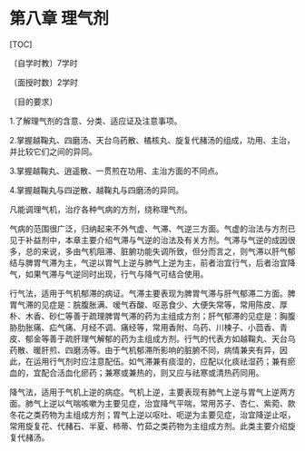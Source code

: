 # 第八章  理气剂

[TOC]

〔自学时教〕7学时

〔面授时数〕2学时

〔目的要求〕

1.了解理气剂的含意、分类、适应证及注意事项。

2.掌握越鞠丸、四磨汤、天台乌药散、橘核丸、旋复代赭汤的组成，功用、主治，并比较它们之间的异同。

3.掌握越鞠丸、逍遥散、一贯煎在功用、主治方面的不同点。

4.掌握越鞠丸与四逆散、越鞠丸与四磨汤的异同。

凡能调理气机，治疗各种气病的方剂，绕称理气剂。

气病的范围很广泛，归纳起来不外气虚、气滞、气逆三方面。气虚的治法与方剂已见于补益剂中，本章主要介绍气滞与气逆的治法及有关方剂。气滞与气逆的成因很多，总的来说，多由气机阻滞、脏腑功能失调所致，但分而言之，则气滞以肝气郁结与脾胃气滞为主，气逆以胃气上逆与肺气上逆为主，前者治宜行气，后者治宜降气，如果气滞与气逆同时出现，行气与降气可结合使用。

行气法，适用于气机郁滞的病证。气滞主要表现为脾胃气滞与肝气郁滞二方面。脾胃气滞的见症是：脘腹胀满、嗳气吞酸、呕恶食少、大便失常等，常用陈皮、厚朴、木香、砂仁等善于疏理脾胃气滞的药为主组成方剂；肝气郁滞的见症是：胸腹胁肋胀痛、疝气痛、月经不调、痛经等，常用香附、乌药、川楝子、小茴香、青皮、郁金等善于疏肝理气解郁的药为主组成方剂。行气的代表方如越鞠丸、天台乌药散、暖肝煎、四磨汤等。由于气机郁滞所影响的脏腑不同，病情兼夹有异，因此，在运用行气剂时应注意配伍。如气滞兼有痰湿的，应配以化痰祛湿药；兼有瘀血的，宜配合活血化瘀药；兼寒或兼热的，则又应与祛寒或清热药同用。

降气法，适用于气机上逆的病症。气机上逆，主要表现有肺气上逆与胃气上逆两方面。肺气上逆以气喘咳嗽为主要见症，治宜降气平喘，常用苏子、杏仁、紫菀、款冬花之类药物为主组成方剂；胃气上逆以呕吐、呃逆为主要见症，治宜降逆止呕，常用旋复花、代赭石、半夏、柿蒂、竹茹之类药物为主组成方剂。此类主要介绍旋复代赭汤。
